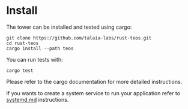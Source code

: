# Install

The tower can be installed and tested using cargo:

```
git clone https://github.com/talaia-labs/rust-teos.git
cd rust-teos
cargo install --path teos
```

You can run tests with:

```
cargo test
```

Please refer to the cargo documentation for more detailed instructions.

If you wants to create a system service to run your application refer to [systemd.md](/systemd.md) instructions.
